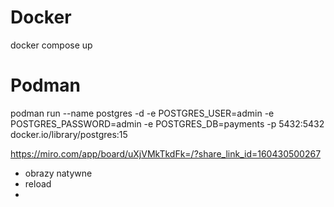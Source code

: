 # Docker
docker compose up

# Podman
podman run --name postgres -d -e POSTGRES_USER=admin -e POSTGRES_PASSWORD=admin -e POSTGRES_DB=payments -p 5432:5432 docker.io/library/postgres:15

https://miro.com/app/board/uXjVMkTkdFk=/?share_link_id=160430500267

- obrazy natywne
- reload
- 
